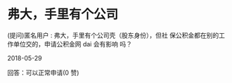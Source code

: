 # 弗大，手里有个公司

(提问)匿名用户 : 弗大，手里有个公司壳（股东身份），但社 保公积金都在别的工作单位交的，申请公积金网 dai 会有影响 吗？

2018-05-29

回答：可以正常申请(0 赞)
